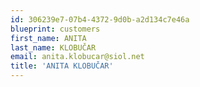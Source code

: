 ```yaml
---
id: 306239e7-07b4-4372-9d0b-a2d134c7e46a
blueprint: customers
first_name: ANITA
last_name: KLOBUČAR
email: anita.klobucar@siol.net
title: 'ANITA KLOBUČAR'
---
```

